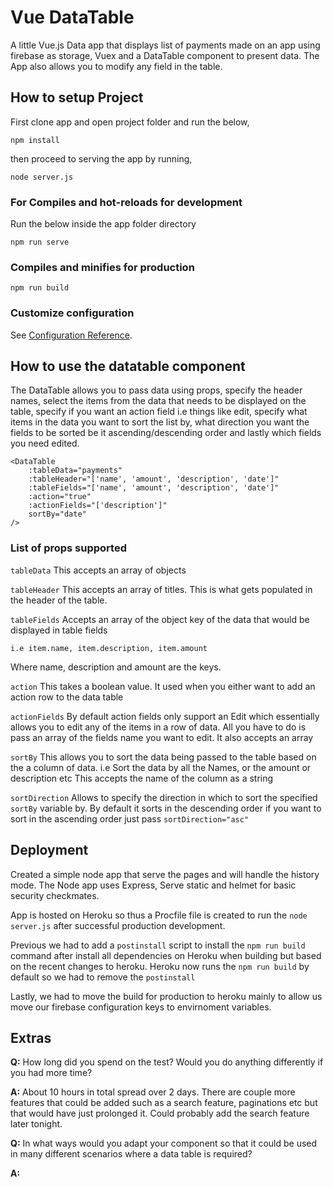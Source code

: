 # Vue DataTable
A little Vue.js Data app that displays list of payments made on an app using firebase as storage, Vuex and a DataTable component to present data.
The App also allows you to modify any field in the table. 

## How to setup Project
First clone app and open project folder and run the below,
```
npm install
```
then proceed to serving the app by running,
```
node server.js
```

### For Compiles and hot-reloads for development
Run the below inside the app folder directory
```
npm run serve
```

### Compiles and minifies for production
```
npm run build
```

### Customize configuration
See [Configuration Reference](https://cli.vuejs.org/config/).

## How to use the datatable component
The DataTable allows you to pass data using props, specify the header names, select the items from the data that needs to be displayed on the table, specify if you want an action field i.e things like edit, specify what items in the data you want to sort the list by, what direction you want the fields to be sorted be it ascending/descending order and lastly which fields you need edited. 

```
<DataTable 
    :tableData="payments" 
    :tableHeader="['name', 'amount', 'description', 'date']" 
    :tableFields="['name', 'amount', 'description', 'date']" 
    :action="true" 
    :actionFields="['description']" 
    sortBy="date" 
/>
```

### List of props supported

`tableData`
This accepts an array of objects

`tableHeader`
This accepts an array of titles. This is what gets populated in the header of the table.

`tableFields`
Accepts an array of the object key of the data that would be displayed in table fields
```
i.e item.name, item.description, item.amount
```
Where name, description and amount are the keys.

`action`
This takes a boolean value. It used when you either want to add an action row to the data table

`actionFields`
By default action fields only support an Edit which essentially allows you to edit any of the items in a row of data. All you have to do is pass an array of the fields name you want to edit.
It also accepts an array

`sortBy`
This allows you to sort the data being passed to the table based on the a column of data. i.e Sort the data by all the Names, or the amount or description etc
This accepts the name of the column as a string

`sortDirection`
Allows to specify the direction in which to sort the specified `sortBy` variable by.
By default it sorts in the descending order if you want to sort in the ascending order just pass  `sortDirection="asc"`


## Deployment
Created a simple node app that serve the pages and will handle the history mode.
The Node app uses Express, Serve static and helmet for basic security checkmates. 

App is hosted on Heroku so thus a Procfile file is created to run the `node server.js` after successful production development. 

Previous we had to add a `postinstall` script to install the `npm run build` command after install all dependencies on Heroku when building but based on the recent changes to heroku. 
Heroku now runs the `npm run build` by default so we had to remove the `postinstall`

Lastly, we had to move the build for production to heroku mainly to allow us move our firebase configuration keys to envirnoment variables. 

## Extras
**Q:** How long did you spend on the test? Would you do anything differently if you had more time?

**A:** About 10 hours in total spread over 2 days. There are couple more features that could be added such as a search feature, paginations etc but that would have just prolonged it. Could probably add the search feature later tonight. 

**Q:** In what ways would you adapt your component so that it could be used in many different scenarios where a data table is required?

**A:**
